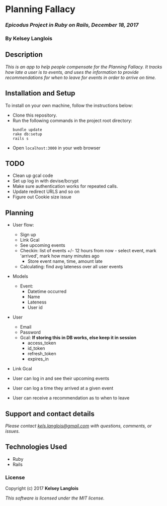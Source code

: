 # Planning Fallacy

### _Epicodus Project in Ruby on Rails, December 18, 2017_

### By Kelsey Langlois

## Description

_This is an app to help people compensate for the Planning Fallacy. It tracks how late a user is to events, and uses the information to provide recommendations for when to leave for events in order to arrive on time._

## Installation and Setup

To install on your own machine, follow the instructions below:

* Clone this repository.
* Run the following commands in the project root directory:
  ```
  bundle update
  rake db:setup
  rails s
  ```
* Open ```localhost:3000``` in your web browser

## TODO

* Clean up gcal code
* Set up log in with devise/bcrypt
* Make sure authentication works for repeated calls.
* Update redirect URLS and so on
* Figure out Cookie size issue

## Planning

* User flow:
  * Sign up
  * Link Gcal
  * See upcoming events
  * Checkin: list of events +/- 12 hours from now - select event, mark 'arrived', mark how many minutes ago
    * Store event name, time, amount late
  * Calculating: find avg lateness over all user events

* Models
  * Event:
    * Datetime occurred
    * Name
    * Lateness
    * User id

* User
  * Email
  * Password
  * Gcal: **If storing this in DB works, else keep it in session**
    * access_token
    * id_token
    * refresh_token
    * expires_in

* Link Gcal
* User can log in and see their upcoming events
* User can log a time they arrived at a given event
* User can receive a recommendation as to when to leave

## Support and contact details

_Please contact [kels.langlois@gmail.com](mailto:kels.langlois@gmail.com) with questions, comments, or issues._

## Technologies Used

* Ruby
* Rails

### License

Copyright (c) 2017 **Kelsey Langlois**

*This software is licensed under the MIT license.*
